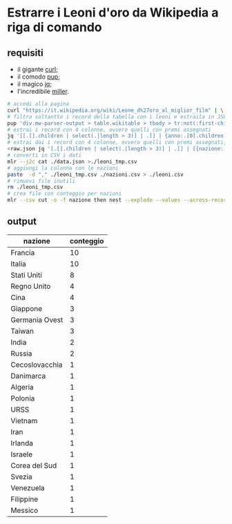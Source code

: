 # Estrarre i Leoni d'oro da Wikipedia a riga di comando

## requisiti

- il gigante [curl](https://curl.haxx.se/);
- il comodo [pup](https://github.com/ericchiang/pup);
- il magico [jq](https://stedolan.github.io/jq/);
- l'incredibile [miller](https://github.com/johnkerl/miller).


```bash
# accedi alla pagina
curl "https://it.wikipedia.org/wiki/Leone_d%27oro_al_miglior_film" | \
# filtra soltantto i record della tabella con i leoni e estraila in JSON
pup 'div.mw-parser-output > table.wikitable > tbody > tr:not(:first-child) json{}' | tee ./raw.json | \
# estrai i record con 4 colonne, ovvero quelli con premi assegnati
jq '[[.[].children | select(.|length > 3)] | .[] | {anno:.[0].children[0].text,titolo:.[1].children[0].children[0].text,regista:.[2].children[0].text}]' >./data.json
# estrai dai i record con 4 colonne, ovvero quelli con premi assegnati, i dati sulle nazioni vincenti
<raw.json jq '[.[].children | select(.|length > 3)] | .[] | [{nazione:.[3].children[].text }] | map(select(.nazione!= null).nazione) | . | {nazione:join(":")}' | mlr --j2c cat >./nazioni.csv
# converti in CSV i dati
mlr --j2c cat ./data.json >./leoni_tmp.csv
# aggiungi la colonna con le nazioni
paste  -d "," ./leoni_tmp.csv ./nazioni.csv > ./leoni.csv
# rimuovi file inutili
rm ./leoni_tmp.csv
# crea file con conteggio per nazioni
mlr --csv cut -o -f nazione then nest --explode --values --across-records -f nazione --nested-fs : then count-distinct -f nazione -o conteggio then sort -nr conteggio ./leoni.csv > leoniNazione.csv
```

## output

| nazione | conteggio |
| --- | --- |
| Francia | 10 |
| Italia | 10 |
| Stati Uniti | 8 |
| Regno Unito | 4 |
| Cina | 4 |
| Giappone | 3 |
| Germania Ovest | 3 |
| Taiwan | 3 |
| India | 2 |
| Russia | 2 |
| Cecoslovacchia | 1 |
| Danimarca | 1 |
| Algeria | 1 |
| Polonia | 1 |
| URSS | 1 |
| Vietnam | 1 |
| Iran | 1 |
| Irlanda | 1 |
| Israele | 1 |
| Corea del Sud | 1 |
| Svezia | 1 |
| Venezuela | 1 |
| Filippine | 1 |
| Messico | 1 |
